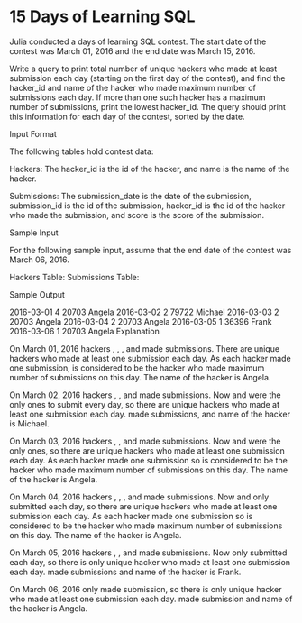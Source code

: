# 15 Days of Learning SQL

Julia conducted a  days of learning SQL contest. The start date of the contest was March 01, 2016 and the end date was March 15, 2016.

Write a query to print total number of unique hackers who made at least  submission each day (starting on the first day of the contest), and find the hacker_id and name of the hacker who made maximum number of submissions each day. If more than one such hacker has a maximum number of submissions, print the lowest hacker_id. The query should print this information for each day of the contest, sorted by the date.

Input Format

The following tables hold contest data:

Hackers: The hacker_id is the id of the hacker, and name is the name of the hacker.

Submissions: The submission_date is the date of the submission, submission_id is the id of the submission, hacker_id is the id of the hacker who made the submission, and score is the score of the submission. 

Sample Input

For the following sample input, assume that the end date of the contest was March 06, 2016.

Hackers Table:  Submissions Table: 

Sample Output

2016-03-01 4 20703 Angela
2016-03-02 2 79722 Michael
2016-03-03 2 20703 Angela
2016-03-04 2 20703 Angela
2016-03-05 1 36396 Frank
2016-03-06 1 20703 Angela
Explanation

On March 01, 2016 hackers , , , and  made submissions. There are  unique hackers who made at least one submission each day. As each hacker made one submission,  is considered to be the hacker who made maximum number of submissions on this day. The name of the hacker is Angela.

On March 02, 2016 hackers , , and  made submissions. Now  and  were the only ones to submit every day, so there are  unique hackers who made at least one submission each day.  made  submissions, and name of the hacker is Michael.

On March 03, 2016 hackers , , and  made submissions. Now  and  were the only ones, so there are  unique hackers who made at least one submission each day. As each hacker made one submission so  is considered to be the hacker who made maximum number of submissions on this day. The name of the hacker is Angela.

On March 04, 2016 hackers , , , and  made submissions. Now  and  only submitted each day, so there are  unique hackers who made at least one submission each day. As each hacker made one submission so  is considered to be the hacker who made maximum number of submissions on this day. The name of the hacker is Angela.

On March 05, 2016 hackers , ,  and  made submissions. Now  only submitted each day, so there is only  unique hacker who made at least one submission each day.  made  submissions and name of the hacker is Frank.

On March 06, 2016 only  made submission, so there is only  unique hacker who made at least one submission each day.  made  submission and name of the hacker is Angela.